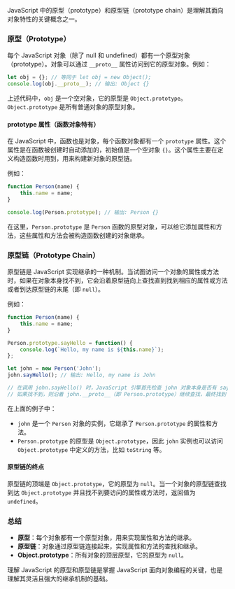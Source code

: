 JavaScript 中的原型（prototype）和原型链（prototype chain）是理解其面向对象特性的关键概念之一。

### 原型（Prototype）

每个 JavaScript 对象（除了 null 和 undefined）都有一个原型对象（prototype）。对象可以通过 `__proto__` 属性访问到它的原型对象。例如：

```javascript
let obj = {}; // 等同于 let obj = new Object();
console.log(obj.__proto__); // 输出: Object {}
```

上述代码中，`obj` 是一个空对象，它的原型是 `Object.prototype`。`Object.prototype` 是所有普通对象的原型对象。

#### prototype 属性（函数对象特有）

在 JavaScript 中，函数也是对象，每个函数对象都有一个 `prototype` 属性。这个属性是在函数被创建时自动添加的，初始值是一个空对象 `{}`。这个属性主要在定义构造函数时用到，用来构建新对象的原型链。

例如：

```javascript
function Person(name) {
    this.name = name;
}

console.log(Person.prototype); // 输出: Person {}
```

在这里，`Person.prototype` 是 `Person` 函数的原型对象，可以给它添加属性和方法，这些属性和方法会被构造函数创建的对象继承。

### 原型链（Prototype Chain）

原型链是 JavaScript 实现继承的一种机制。当试图访问一个对象的属性或方法时，如果在对象本身找不到，它会沿着原型链向上查找直到找到相应的属性或方法或者到达原型链的末尾（即 `null`）。

例如：

```javascript
function Person(name) {
    this.name = name;
}

Person.prototype.sayHello = function() {
    console.log(`Hello, my name is ${this.name}`);
};

let john = new Person('John');
john.sayHello(); // 输出: Hello, my name is John

// 在调用 john.sayHello() 时，JavaScript 引擎首先检查 john 对象本身是否有 sayHello 方法，
// 如果找不到，则沿着 john.__proto__（即 Person.prototype）继续查找，最终找到 sayHello 方法并执行。
```

在上面的例子中：
- `john` 是一个 `Person` 对象的实例，它继承了 `Person.prototype` 的属性和方法。
- `Person.prototype` 的原型是 `Object.prototype`，因此 `john` 实例也可以访问 `Object.prototype` 中定义的方法，比如 `toString` 等。

#### 原型链的终点

原型链的顶端是 `Object.prototype`，它的原型为 `null`。当一个对象的原型链查找到达 `Object.prototype` 并且找不到要访问的属性或方法时，返回值为 `undefined`。

### 总结

- **原型**：每个对象都有一个原型对象，用来实现属性和方法的继承。
- **原型链**：对象通过原型链连接起来，实现属性和方法的查找和继承。
- **Object.prototype**：所有对象的顶层原型，它的原型为 `null`。

理解 JavaScript 的原型和原型链是掌握 JavaScript 面向对象编程的关键，也是理解其灵活且强大的继承机制的基础。
